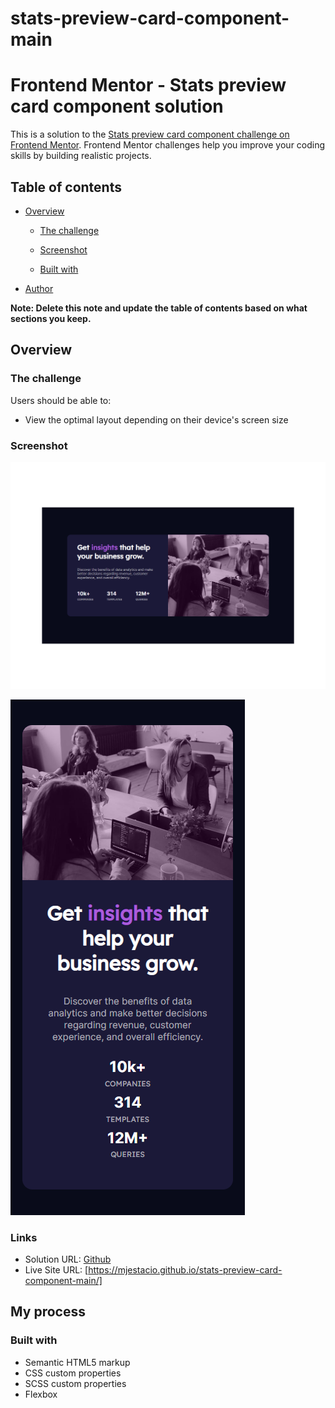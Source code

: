 # stats-preview-card-component-main
# Frontend Mentor - Stats preview card component solution

This is a solution to the [Stats preview card component challenge on Frontend Mentor](https://www.frontendmentor.io/challenges/stats-preview-card-component-8JqbgoU62). Frontend Mentor challenges help you improve your coding skills by building realistic projects.

## Table of contents

- [Overview](#overview)

  - [The challenge](#the-challenge)
  - [Screenshot](#screenshot)

  - [Built with](#built-with)

- [Author](#author)

**Note: Delete this note and update the table of contents based on what sections you keep.**

## Overview

### The challenge

Users should be able to:

- View the optimal layout depending on their device's screen size

### Screenshot

![Desktop](./images/Desktop%20view.png)

![Mobile](./images/mobile%20view.png)

### Links

- Solution URL: [Github](https://github.com/MJEstacio/stats-preview-card-component-main)
- Live Site URL: [https://mjestacio.github.io/stats-preview-card-component-main/]

## My process

### Built with

- Semantic HTML5 markup
- CSS custom properties
- SCSS custom properties
- Flexbox

